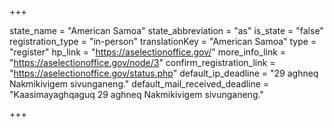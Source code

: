 +++

state_name = "American Samoa"
state_abbreviation = "as"
is_state = "false"
registration_type = "in-person"
translationKey = "American Samoa"
type = "register"
hp_link = "https://aselectionoffice.gov/"
more_info_link = "https://aselectionoffice.gov/node/3"
confirm_registration_link = "https://aselectionoffice.gov/status.php"
default_ip_deadline = "29 aghneq Nakmikivigem sivunganeng."
default_mail_received_deadline = "Kaasimayaghqaguq 29 aghneq Nakmikivigem sivunganeng."

+++